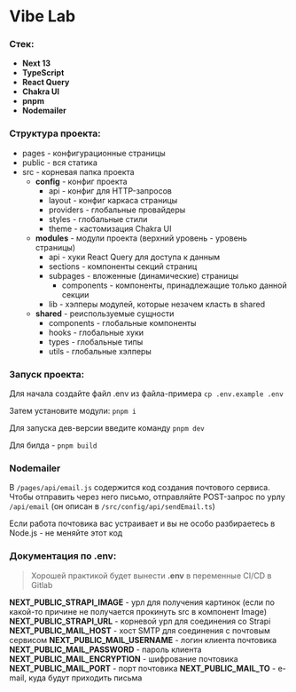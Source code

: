 # Vibe Lab

### Стек:

- **Next 13**
- **TypeScript**
- **React Query**
- **Chakra UI**
- **pnpm**
- **Nodemailer**

### Структура проекта:

- pages - конфигурационные страницы
- public - вся статика
- src - корневая папка проекта
  - **config** - конфиг проекта
    - api - конфиг для HTTP-запросов
    - layout - конфиг каркаса страницы
    - providers - глобальные провайдеры
    - styles - глобальные стили
    - theme - кастомизация Chakra UI
  - **modules** - модули проекта (верхний уровень - уровень страницы)
    - api - хуки React Query для доступа к данным
    - sections - компоненты секций страниц
    - subpages - вложенные (динамические) страницы
      - components - компоненты, принадлежащие только данной секции
    - lib - хэлперы модулей, которые незачем класть в shared
  - **shared** - реиспользуемые сущности
    - components - глобальные компоненты
    - hooks - глобальные хуки
    - types - глобальные типы
    - utils - глобальные хэлперы

### Запуск проекта:

Для начала создайте файл .env из файла-примера
`cp .env.example .env`

Затем установите модули: `pnpm i`

Для запуска дев-версии введите команду `pnpm dev`

Для билда - `pnpm build`

### Nodemailer

В `/pages/api/email.js` содержится код создания почтового сервиса. Чтобы отправить через него письмо, отправляйте POST-запрос по урлу `/api/email` (он описан в `/src/config/api/sendEmail.ts`)

Если работа почтовика вас устраивает и вы не особо разбираетесь в Node.js - не меняйте этот код

### Документация по .env:

> Хорошей практикой будет вынести **.env** в переменные CI/CD в Gitlab

**NEXT_PUBLIC_STRAPI_IMAGE** - урл для получения картинок (если по какой-то причине не получается прокинуть src в компонент Image)
**NEXT_PUBLIC_STRAPI_URL** - корневой урл для соединения со Strapi
**NEXT_PUBLIC_MAIL_HOST** - хост SMTP для соединения с почтовым сервисом
**NEXT_PUBLIC_MAIL_USERNAME** - логин клиента почтовика
**NEXT_PUBLIC_MAIL_PASSWORD** - пароль клиента
**NEXT_PUBLIC_MAIL_ENCRYPTION** - шифрование почтовика
**NEXT_PUBLIC_MAIL_PORT** - порт почтовика
**NEXT_PUBLIC_MAIL_TO** - e-mail, куда будут приходить письма
